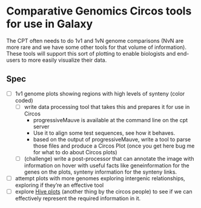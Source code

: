 # Comparative Genomics Circos tools for use in Galaxy

The CPT often needs to do 1v1 and 1vN genome comparisons (NvN are more rare and we have some other tools for that volume of information). These tools will support this sort of plotting to enable biologists and end-users to more easily visualize their data.

## Spec

- [ ] 1v1 genome plots showing regions with high levels of synteny (color coded)
    - [ ] write data processing tool that takes this and prepares it for use in Circos
        - progressiveMauve is available at the command line on the cpt server
        - Use it to align some test sequences, see how it behaves.
        - based on the output of progressiveMauve, write a tool to parse those files and produce a Circos Plot (once you get here bug me for what to do about Circos plots)
    - [ ] (challenge) write a post-processor that can annotate the image with information on hover with useful facts like geneinformation for the genes on the plots, synteny information for the synteny links.
- [ ] attempt plots with more genomes exploring intergenic relationships, exploring if they’re an effective tool
- [ ] explore [Hive plots](http://www.hiveplot.net/) (another thing by the circos people) to see if we can effectively represent the required information in it.
